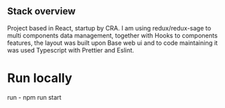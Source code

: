## Stack overview

Project based in React, startup by CRA. I am using redux/redux-sage to multi components data management, together with Hooks to components features, the layout was built upon Base web ui and to code maintaining it was used Typescript with Prettier and Eslint.


# Run locally

run - npm run start

